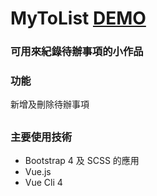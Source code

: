 # MyToList [DEMO](https://kevin8521883.github.io/MyTodoList/)

### 可用來紀錄待辦事項的小作品

### 功能
新增及刪除待辦事項
##
### 主要使用技術
* Bootstrap 4 及 SCSS 的應用
* Vue.js
* Vue Cli 4


